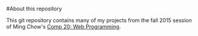 #About this repository

This git repository contains many of my projects from the fall 2015 session of Ming Chow's [Comp 20: Web Programming](http://tuftsdev.github.io/WebProgramming/).
